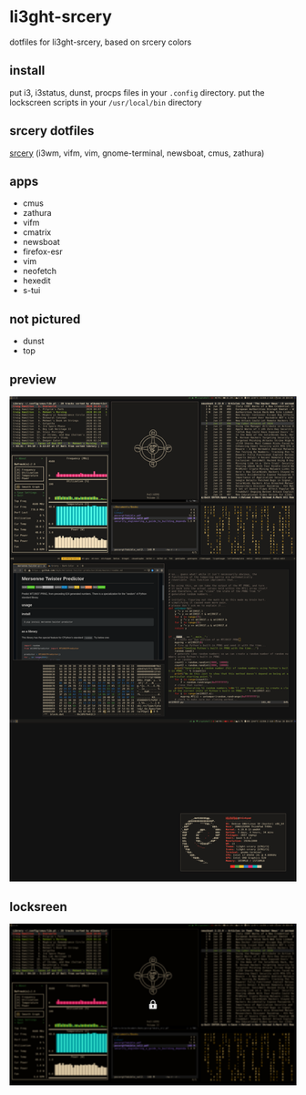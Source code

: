 # li3ght-srcery
dotfiles for li3ght-srcery, based on srcery colors

## install
put i3, i3status, dunst, procps files in your ```.config``` directory. put the lockscreen scripts in your ```/usr/local/bin``` directory

## srcery dotfiles
[srcery](https://srcery-colors.github.io/) (i3wm, vifm, vim, gnome-terminal, newsboat, cmus, zathura)

## apps
* cmus
* zathura
* vifm
* cmatrix
* newsboat
* firefox-esr
* vim
* neofetch
* hexedit
* s-tui

## not pictured
* dunst
* top

## preview
![li3ght-srcery_collage](https://raw.githubusercontent.com/Charsinic/li3ght-srcery/main/assets/li3ght-srcery_collage.png)

## locksreen
![li3ght-srcery_collage](https://raw.githubusercontent.com/Charsinic/li3ght-srcery/main/assets/li3ght-srcery_lock.png)
